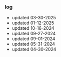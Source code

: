 ### log
- updated 03-30-2025
- updated 01-12-2025
- updated 10-16-2024
- updated 09-27-2024
- updated 09-01-2024
- updated 05-31-2024
- updated 04-30-2024
